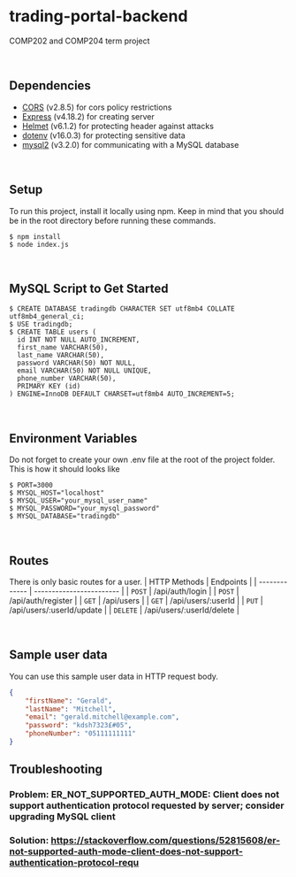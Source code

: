 # trading-portal-backend
 COMP202 and COMP204 term project

<br/>

## Dependencies
* [CORS](https://www.npmjs.com/package/cors)
(v2.8.5) for cors policy restrictions
* [Express](https://www.npmjs.com/package/express)
(v4.18.2) for creating server
* [Helmet](https://www.npmjs.com/package/helmet)
(v6.1.2) for protecting header against attacks
* [dotenv](https://www.npmjs.com/package/dotenv)
(v16.0.3) for protecting sensitive data
* [mysql2](https://www.npmjs.com/package/mysql2)
(v3.2.0) for communicating with a MySQL database

<br/>

## Setup
To run this project, install it locally using npm. Keep in mind that you should be in the root directory before running these commands.
```
$ npm install
$ node index.js
```

<br/>

## MySQL Script to Get Started
```
$ CREATE DATABASE tradingdb CHARACTER SET utf8mb4 COLLATE utf8mb4_general_ci;
$ USE tradingdb;
$ CREATE TABLE users (
  id INT NOT NULL AUTO_INCREMENT,
  first_name VARCHAR(50),
  last_name VARCHAR(50),
  password VARCHAR(50) NOT NULL,
  email VARCHAR(50) NOT NULL UNIQUE,
  phone_number VARCHAR(50),
  PRIMARY KEY (id)
) ENGINE=InnoDB DEFAULT CHARSET=utf8mb4 AUTO_INCREMENT=5;
```

<br/>

## Environment Variables
Do not forget to create your own .env file at the root of the project folder. This is how it should looks like
```
$ PORT=3000
$ MYSQL_HOST="localhost"
$ MYSQL_USER="your_mysql_user_name"
$ MYSQL_PASSWORD="your_mysql_password"
$ MYSQL_DATABASE="tradingdb"
```

<br/>

## Routes
There is only basic routes for a user.
| HTTP Methods  | Endpoints                |
| ------------- | ------------------------ | 
| `POST`        | /api/auth/login              | 
| `POST`        | /api/auth/register           | 
| `GET`         | /api/users                   | 
| `GET`         | /api/users/:userId           | 
| `PUT`         | /api/users/:userId/update    | 
| `DELETE`      | /api/users/:userId/delete    | 

<br/>

## Sample user data
You can use this sample user data in HTTP request body.
```json
{
    "firstName": "Gerald",
    "lastName": "Mitchell",
    "email": "gerald.mitchell@example.com",
    "password": "kdsh7323£#05",
    "phoneNumber": "05111111111"
}
```

## Troubleshooting
### Problem: ER_NOT_SUPPORTED_AUTH_MODE: Client does not support authentication protocol requested by server; consider upgrading MySQL client
### Solution: https://stackoverflow.com/questions/52815608/er-not-supported-auth-mode-client-does-not-support-authentication-protocol-requ
